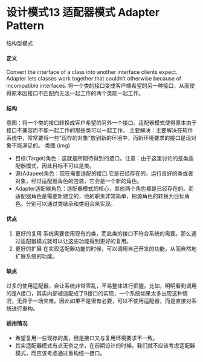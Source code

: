 # 设计模式13 适配器模式 Adapter Pattern

结构型模式

#### 定义 
Convert the interface of a class into another interface clients expect. Adapter lets classes work together that couldn’t otherwise because of incompatible interfaces.
将一个类的接口变成客户端希望的另一种接口，从而使得原本因接口不匹配而无法一起工作的两个类能一起工作。


#### 结构
意图：将一个类的接口转换成客户希望的另外一个接口。适配器模式使得原本由于接口不兼容而不能一起工作的那些类可以一起工作。
主要解决：主要解决在软件系统中，常常要将一些"现存的对象"放到新的环境中，而新环境要求的接口是现对象不能满足的。
类图
(img)
- 目标(Target)角色：这就是所期待得到的接口。注意：由于这里讨论的是类适配器模式，因此目标不可以是类。
- 源(Adapee)角色：现在需要适配的接口.它是已经存在的，运行良好的类或者对象，经过适配器角色的包装，它会是一个新的角色。
- Adapter适配器角色：适配器模式的核心，其他两个角色都是已经存在的。而适配器角色是需要新建立的，他的职责非常简单，把源角色的转换为目标角色。分别可以通过类继承和类组合来实现。

#### 优点
1. 更好的复用
	系统需要使用现有的类，而此类的接口不符合系统的需要。那么通过适配器模式就可以让这些功能得到更好的复用。
2. 更好的扩展
	在实现适配器功能的时候，可以调用自己开发的功能，从而自然地扩展系统的功能。

#### 缺点
过多的使用适配器，会让系统非常零乱，不易整体进行把握。比如，明明看到调用的是A接口，其实内部被适配成了B接口的实现，一个系统如果太多出现这种情况，无异于一场灾难。因此如果不是很有必要，可以不使用适配器，而是直接对系统进行重构。

#### 适用情况
- 希望复用一些现存的类，但是接口又与复用环境要求不一致。
- 其实适配器模式有点无奈之举，在前期设计的时候，我们就不应该考虑适配器模式，而应该考虑通过重构统一接口。